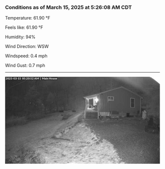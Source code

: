### Conditions as of March 15, 2025 at 5:26:08 AM CDT 

Temperature: 61.90 &deg;F

Feels like: 61.90 &deg;F

Humidity: 94%

Wind Direction: WSW

Windspeed: 0.4 mph

Wind Gust: 0.7 mph

---

<img src="./images/latest.jpeg"/>

